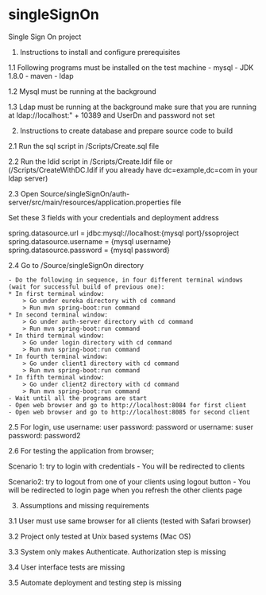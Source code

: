 # singleSignOn
Single Sign On project

1. Instructions to install and configure prerequisites

1.1 Following programs must be installed on the test machine
    - mysql
    - JDK 1.8.0
    - maven
    - ldap

1.2 Mysql must be running at the background

1.3 Ldap must be running at the background
make sure that you are running at ldap://localhost:" + 10389
and UserDn and password not set

2. Instructions to create database and prepare source code to build

2.1 Run the sql script in /Scripts/Create.sql file

2.2 Run the ldid script in /Scripts/Create.ldif file or (/Scripts/CreateWithDC.ldif if you already have dc=example,dc=com in your ldap server)

2.3 Open Source/singleSignOn/auth-server/src/main/resources/application.properties file

Set these 3 fields with your credentials and deployment address

spring.datasource.url = jdbc:mysql://localhost:{mysql port}/ssoproject
spring.datasource.username = {mysql username}
spring.datasource.password = {mysql password}

2.4 Go to /Source/singleSignOn directory

    - Do the following in sequence, in four different terminal windows (wait for successful build of previous one):
	* In first terminal window:
		> Go under eureka directory with cd command
  		> Run mvn spring-boot:run command
	* In second terminal window:
		> Go under auth-server directory with cd command
  		> Run mvn spring-boot:run command
	* In third terminal window:
		> Go under login directory with cd command
  		> Run mvn spring-boot:run command
	* In fourth terminal window:
		> Go under client1 directory with cd command
  		> Run mvn spring-boot:run command
	* In fifth terminal window:
		> Go under client2 directory with cd command
  		> Run mvn spring-boot:run command
    - Wait until all the programs are start
    - Open web browser and go to http://localhost:8084 for first client
    - Open web browser and go to http://localhost:8085 for second client

2.5 For login, use
username: user password: password or
username: suser password: password2

2.6 For testing the application from browser;

Scenario 1: try to login with credentials
    - You will be redirected to clients

Scenario2: try to logout from one of your clients using logout button
    - You will be redirected to login page when you refresh the other clients page

3. Assumptions and missing requirements

3.1 User must use same browser for all clients (tested with Safari browser)

3.2 Project only tested at Unix based systems (Mac OS)

3.3 System only makes Authenticate. Authorization step is missing

3.4 User interface tests are missing

3.5 Automate deployment and testing step is missing
